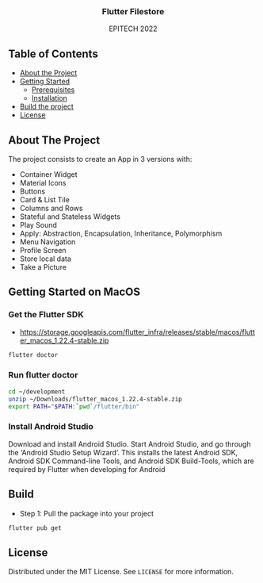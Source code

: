 <br />
<p align="center">

  <h3 align="center">Flutter Filestore</h3>

  <p align="center">
    EPITECH 2022
</p>

<!-- TABLE OF CONTENTS -->
## Table of Contents

* [About the Project](#about-the-project)
* [Getting Started](#getting-started)
  * [Prerequisites](#prerequisites)
  * [Installation](#installation)
* [Build the project](#build)
* [License](#license)


<!-- ABOUT THE PROJECT -->
## About The Project

The project consists to create an App in 3 versions with:
- Container Widget
- Material Icons
- Buttons
- Card & List Tile
- Columns and Rows
- Stateful and Stateless Widgets
- Play Sound
- Apply: Abstraction, Encapsulation, Inheritance, Polymorphism
- Menu Navigation
- Profile Screen
- Store local data
- Take a Picture


<!-- GETTING STARTED -->
## Getting Started on MacOS

### Get the Flutter SDK

* https://storage.googleapis.com/flutter_infra/releases/stable/macos/flutter_macos_1.22.4-stable.zip

```sh
flutter doctor
```

### Run flutter doctor

```sh
cd ~/development
unzip ~/Downloads/flutter_macos_1.22.4-stable.zip
export PATH="$PATH:`pwd`/flutter/bin"
```
### Install Android Studio

Download and install Android Studio.
Start Android Studio, and go through the ‘Android Studio Setup Wizard’. This installs the latest Android SDK, Android SDK Command-line Tools, and Android SDK Build-Tools, which are required by Flutter when developing for Android

## Build

* Step 1: Pull the package into your project

```sh
flutter pub get
```


<!-- LICENSE -->
## License

Distributed under the MIT License. See `LICENSE` for more information.
